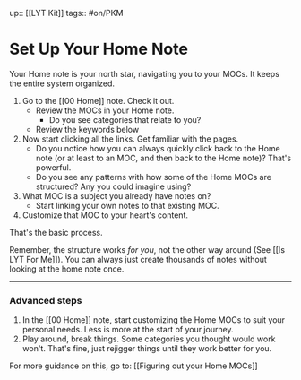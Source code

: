 up:: [[LYT Kit]]
tags:: #on/PKM 

# Set Up Your Home Note
Your Home note is your north star, navigating you to your MOCs. It keeps the entire system organized.


1. Go to the [[00 Home]] note. Check it out. 
	- Review the MOCs in your Home note.
      - Do you see categories that relate to you?
    - Review the keywords below
2. Now start clicking all the links. Get familiar with the pages. 
	- Do you notice how you can always quickly click back to the Home note (or at least to an MOC, and then back to the Home note)? That's powerful.
	- Do you see any patterns with how some of the Home MOCs are structured? Any you could imagine using?
4. What MOC is a subject you already have notes on? 
	- Start linking your own notes to that existing MOC. 
5. Customize that MOC to your heart's content.

That's the basic process.

Remember, the structure works *for you*, not the other way around (See [[Is LYT For Me]]). You can always just create thousands of notes without looking at the home note once. 

---
### Advanced steps
1. In the [[00 Home]] note, start customizing the Home MOCs to suit your personal needs. Less is more at the start of your journey.
2. Play around, break things. Some categories you thought would work won't. That's fine, just rejigger things until they work better for you.

For more guidance on this, go to: [[Figuring out your Home MOCs]]